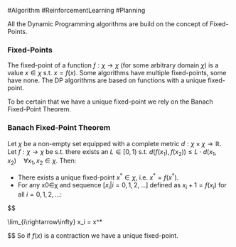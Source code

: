 #Algorithm 
#ReinforcementLearning
#Planning 

All the Dynamic Programming algorithms are build on the concept of Fixed-Points.

### Fixed-Points
The fixed-point of a function $f:\chi\rightarrow\chi$ (for some arbitrary domain $\chi$) is a value $x\in\chi$ s.t. $x = f(x)$.
Some algorithms have multiple fixed-points, some have none. The DP algorithms are based on functions with a unique fixed-point.

To be certain that we have a unique fixed-point we rely on the Banach Fixed-Point Theorem.

### Banach Fixed-Point Theorem
Let $\chi$ be a non-empty set equipped with a complete metric $d:\chi\times\chi\rightarrow\mathbb{R}$. Let $f:\chi\rightarrow\chi$ be s.t. there exists an $L\in[0, 1)$ s.t. $d(f(x_1), f(x_2))\leq L\cdot d(x_1, x_2)\quad\forall x_1, x_2\in \chi$. Then:
- There exists a unique fixed-point $x^*\in\chi$, i.e. $x^* = f(x^*)$.
- For any x0∈χ and sequence $[x_i|i=0,1,2,...]$ defined as $x_i+1=f(x_i)$ for all $i=0,1,2,...$:

$$

\lim_{i\rightarrow\infty} x_i = x^*

$$
So if $f(x)$ is a contraction we have a unique fixed-point.